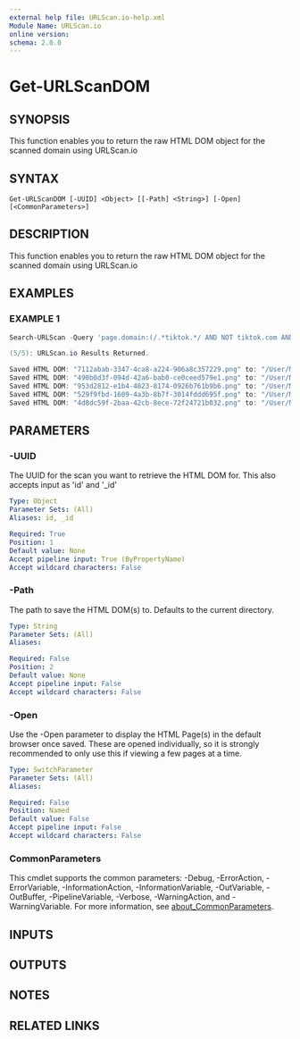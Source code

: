 ```yaml
---
external help file: URLScan.io-help.xml
Module Name: URLScan.io
online version:
schema: 2.0.0
---
```


# Get-URLScanDOM

## SYNOPSIS
This function enables you to return the raw HTML DOM object for the scanned domain using URLScan.io

## SYNTAX

```
Get-URLScanDOM [-UUID] <Object> [[-Path] <String>] [-Open] [<CommonParameters>]
```

## DESCRIPTION
This function enables you to return the raw HTML DOM object for the scanned domain using URLScan.io

## EXAMPLES

### EXAMPLE 1
```powershell
Search-URLScan -Query 'page.domain:(/.*tiktok.*/ AND NOT tiktok.com AND NOT www.tiktok.com AND NOT shop.tiktok.com)' -Limit 5 | Get-URLScanDOM -Path '/User/Me/URLScan.io Webpages'

(5/5): URLScan.io Results Returned.                                                                                     

Saved HTML DOM: "7112abab-3347-4ca8-a224-906a8c357229.png" to: "/User/Me/URLScan.io Webpages"
Saved HTML DOM: "490b0d3f-094d-42a6-bab0-ce0ceed579e1.png" to: "/User/Me/URLScan.io Webpages"
Saved HTML DOM: "953d2812-e1b4-4823-8174-0926b761b9b6.png" to: "/User/Me/URLScan.io Webpages"
Saved HTML DOM: "529f9fbd-1609-4a3b-8b7f-3014fddd695f.png" to: "/User/Me/URLScan.io Webpages"
Saved HTML DOM: "4d8dc59f-2baa-42cb-8ece-72f24721b032.png" to: "/User/Me/URLScan.io Webpages"
```

## PARAMETERS

### -UUID
The UUID for the scan you want to retrieve the HTML DOM for.
This also accepts input as 'id' and '_id'

```yaml
Type: Object
Parameter Sets: (All)
Aliases: id, _id

Required: True
Position: 1
Default value: None
Accept pipeline input: True (ByPropertyName)
Accept wildcard characters: False
```

### -Path
The path to save the HTML DOM(s) to.
Defaults to the current directory.

```yaml
Type: String
Parameter Sets: (All)
Aliases:

Required: False
Position: 2
Default value: None
Accept pipeline input: False
Accept wildcard characters: False
```

### -Open
Use the -Open parameter to display the HTML Page(s) in the default browser once saved.
These are opened individually, so it is strongly recommended to only use this if viewing a few pages at a time.

```yaml
Type: SwitchParameter
Parameter Sets: (All)
Aliases:

Required: False
Position: Named
Default value: False
Accept pipeline input: False
Accept wildcard characters: False
```

### CommonParameters
This cmdlet supports the common parameters: -Debug, -ErrorAction, -ErrorVariable, -InformationAction, -InformationVariable, -OutVariable, -OutBuffer, -PipelineVariable, -Verbose, -WarningAction, and -WarningVariable. For more information, see [about_CommonParameters](http://go.microsoft.com/fwlink/?LinkID=113216).

## INPUTS

## OUTPUTS

## NOTES

## RELATED LINKS
